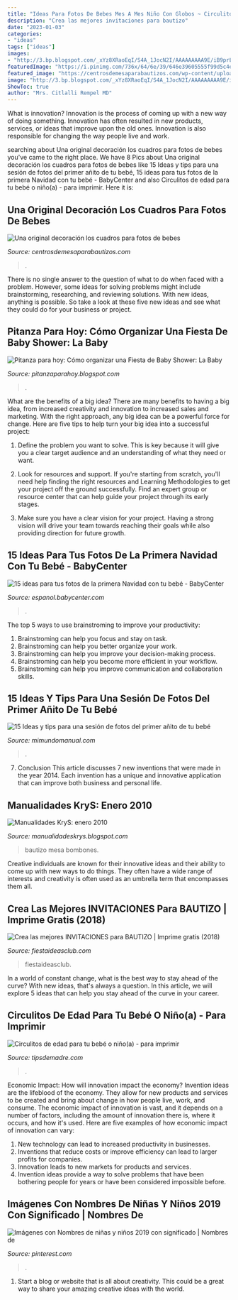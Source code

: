 ```yaml
---
title: "Ideas Para Fotos De Bebes Mes A Mes Niño Con Globos ~ Circulitos De Edad Para Tu Bebé O Niño(a)"
description: "Crea las mejores invitaciones para bautizo"
date: "2023-01-03"
categories:
- "ideas"
tags: ["ideas"]
images:
- "http://3.bp.blogspot.com/_xYz8XRaoEqI/S4A_1JocN2I/AAAAAAAAA9E/iB9prLXatZg/s320/IMG_1222.JPG"
featuredImage: "https://i.pinimg.com/736x/64/6e/39/646e39605555f99d5c4e2396ea4eec26.jpg"
featured_image: "https://centrosdemesaparabautizos.com/wp-content/uploads/2017/05/cuadros-para-fotos-de-bebes-personalizados.jpg"
image: "http://3.bp.blogspot.com/_xYz8XRaoEqI/S4A_1JocN2I/AAAAAAAAA9E/iB9prLXatZg/s320/IMG_1222.JPG"
ShowToc: true
author: "Mrs. Citlalli Rempel MD"
---
```



What is innovation?
Innovation is the process of coming up with a new way of doing something. Innovation has often resulted in new products, services, or ideas that improve upon the old ones. Innovation is also responsible for changing the way people live and work.

	

		
searching about Una original decoración los cuadros para fotos de bebes you've came to the right place. We have 8 Pics about Una original decoración los cuadros para fotos de bebes like 15 Ideas y tips para una sesión de fotos del primer añito de tu bebé, 15 ideas para tus fotos de la primera Navidad con tu bebé - BabyCenter and also Circulitos de edad para tu bebé o niño(a) - para imprimir. Here it is:
		
    
## Una Original Decoración Los Cuadros Para Fotos De Bebes

<img loading=lazy src="https://centrosdemesaparabautizos.com/wp-content/uploads/2017/05/cuadros-para-fotos-de-bebes-personalizados.jpg" onerror="this.onerror=null;this.src='https://tse1.mm.bing.net/th?id=OIP.1pkpgydU_wwKw088IXbf4wD5D5&amp;pid=15.1';" alt="Una original decoración los cuadros para fotos de bebes">

_Source: centrosdemesaparabautizos.com_

>. 

	

There is no single answer to the question of what to do when faced with a problem. However, some ideas for solving problems might include brainstorming, researching, and reviewing solutions. With new ideas, anything is possible. So take a look at these five new ideas and see what they could do for your business or project.

    
## Pitanza Para Hoy: Cómo Organizar Una Fiesta De Baby Shower: La Baby

<img loading=lazy src="https://1.bp.blogspot.com/-SSJCS-GpN9w/T7fMi6tQETI/AAAAAAAABZM/qzXZtAL1ODA/s1600/Fiesta+Baby+Shower++Fiesta+de+pañales.JPG" onerror="this.onerror=null;this.src='https://tse2.mm.bing.net/th?id=OIP.LsnKBMHrUv35_z9xWcbD4QHaH9&amp;pid=15.1';" alt="Pitanza para hoy: Cómo organizar una Fiesta de Baby Shower: La Baby">

_Source: pitanzaparahoy.blogspot.com_

>. 

	

What are the benefits of a big idea?
There are many benefits to having a big idea, from increased creativity and innovation to increased sales and marketing. With the right approach, any big idea can be a powerful force for change. Here are five tips to help turn your big idea into a successful project:
1. Define the problem you want to solve. This is key because it will give you a clear target audience and an understanding of what they need or want.

2. Look for resources and support. If you're starting from scratch, you'll need help finding the right resources and Learning Methodologies to get your project off the ground successfully. Find an expert group or resource center that can help guide your project through its early stages.

3. Make sure you have a clear vision for your project. Having a strong vision will drive your team towards reaching their goals while also providing direction for future growth.

    
## 15 Ideas Para Tus Fotos De La Primera Navidad Con Tu Bebé - BabyCenter

<img loading=lazy src="https://assets.babycenter.com/ims/blog/ush/2018-12-iStock-529523405.jpg" onerror="this.onerror=null;this.src='https://tse3.mm.bing.net/th?id=OIP.x0wLHVi3a1I9dFYZJx8B_QHaE8&amp;pid=15.1';" alt="15 ideas para tus fotos de la primera Navidad con tu bebé - BabyCenter">

_Source: espanol.babycenter.com_

>. 

	

The top 5 ways to use brainstroming to improve your productivity:
1. Brainstroming can help you focus and stay on task.
2. Brainstroming can help you better organize your work.
3. Brainstroming can help you improve your decision-making process.
4. Brainstroming can help you become more efficient in your workflow.
5. Brainstroming can help you improve communication and collaboration skills.

    
## 15 Ideas Y Tips Para Una Sesión De Fotos Del Primer Añito De Tu Bebé

<img loading=lazy src="https://2.bp.blogspot.com/-RLTA0aQmun8/WxRBqSMnMVI/AAAAAAAA4rA/BrKNFLOyrNAczM-o4zrHt4ze1hMkY9iLQCLcBGAs/s320/ideas-para-tomar-fotos-a-tu-bebe-cumple-mes3.jpg" onerror="this.onerror=null;this.src='https://tse1.mm.bing.net/th?id=OIP.df9496ZiAGDDppccDXC1HwAAAA&amp;pid=15.1';" alt="15 Ideas y tips para una sesión de fotos del primer añito de tu bebé">

_Source: mimundomanual.com_

>. 

	

7. Conclusion
This article discusses 7 new inventions that were made in the year 2014. Each invention has a unique and innovative application that can improve both business and personal life.

    
## Manualidades KryS: Enero 2010

<img loading=lazy src="http://3.bp.blogspot.com/_xYz8XRaoEqI/S4A_1JocN2I/AAAAAAAAA9E/iB9prLXatZg/s320/IMG_1222.JPG" onerror="this.onerror=null;this.src='https://tse4.mm.bing.net/th?id=OIP.MwzzUS4WTX1B8KzDfbYAAwAAAA&amp;pid=15.1';" alt="Manualidades KryS: enero 2010">

_Source: manualidadeskrys.blogspot.com_

>bautizo mesa bombones. 

	

Creative individuals are known for their innovative ideas and their ability to come up with new ways to do things. They often have a wide range of interests and creativity is often used as an umbrella term that encompasses them all.

    
## Crea Las Mejores INVITACIONES Para BAUTIZO | Imprime Gratis (2018)

<img loading=lazy src="https://i2.wp.com/www.fiestaideasclub.com/wp-content/uploads/2017/04/Invitaciones_para_Bautizo_fiestaideas_00011.jpg?resize=620%2C460" onerror="this.onerror=null;this.src='https://tse4.mm.bing.net/th?id=OIP.PxCt433ZGw4jDByu8vC9-AHaFf&amp;pid=15.1';" alt="Crea las mejores INVITACIONES para BAUTIZO | Imprime gratis (2018)">

_Source: fiestaideasclub.com_

>fiestaideasclub. 

	

In a world of constant change, what is the best way to stay ahead of the curve? With new ideas, that's always a question. In this article, we will explore 5 ideas that can help you stay ahead of the curve in your career.

    
## Circulitos De Edad Para Tu Bebé O Niño(a) - Para Imprimir

<img loading=lazy src="http://tipsdemadre.com/wp-content/uploads/2015/09/circulo_nina04_meses.jpg" onerror="this.onerror=null;this.src='https://tse1.mm.bing.net/th?id=OIP.V_shPAB-gTjXUXDVhRoFkwHaJl&amp;pid=15.1';" alt="Circulitos de edad para tu bebé o niño(a) - para imprimir">

_Source: tipsdemadre.com_

>. 

	

Economic Impact: How will innovation impact the economy?
Invention ideas are the lifeblood of the economy. They allow for new products and services to be created and bring about change in how people live, work, and consume. The economic impact of innovation is vast, and it depends on a number of factors, including the amount of innovation there is, where it occurs, and how it's used. Here are five examples of how economic impact of innovation can vary: 
1. New technology can lead to increased productivity in businesses. 
2. Inventions that reduce costs or improve efficiency can lead to larger profits for companies. 
3. Innovation leads to new markets for products and services. 
4. Invention ideas provide a way to solve problems that have been bothering people for years or have been considered impossible before. 

    
## Imágenes Con Nombres De Niñas Y Niños 2019 Con Significado | Nombres De

<img loading=lazy src="https://i.pinimg.com/736x/64/6e/39/646e39605555f99d5c4e2396ea4eec26.jpg" onerror="this.onerror=null;this.src='https://tse2.mm.bing.net/th?id=OIP.kDicTlvOrBfQrhALrWnBeAHaF3&amp;pid=15.1';" alt="Imágenes con Nombres de niñas y niños 2019 con significado | Nombres de">

_Source: pinterest.com_

>. 

	

1. Start a blog or website that is all about creativity. This could be a great way to share your amazing creative ideas with the world.

